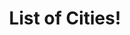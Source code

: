 ---
# Feel free to add content and custom Front Matter to this file.
# To modify the layout, see https://jekyllrb.com/docs/themes/#overriding-theme-defaults

layout: default
title: List of Cities! 
header: Cities

city:
- header: Paris!
  body: Paris, known as the "City of Light," is a dream destination for tourists, offering a blend of romance, history, and culture. Iconic landmarks like the Eiffel Tower, Notre-Dame Cathedral, and the Louvre Museum are must-see attractions that draw millions of visitors annually.
  link: citys/paris.html
  img: img/slideParis1.jpg

- header: Amsterdam!
  body: Amsterdam, the capital of the Netherlands, is renowned for its historic canals, artistic heritage, and vibrant culture. Founded in the 12th century as a fishing village, it grew into one of Europe’s major trading hubs during the Dutch Golden Age.
  link: citys/amsterdam.html
  img: img/slideAmsterdam1.jpg


- header: Rome!
  body: Rome, the capital of Italy, is a city steeped in history, culture, and art. Known as the Eternal City, it was the heart of the ancient Roman Empire and houses iconic landmarks like the Colosseum, Roman Forum, and Pantheon. Rome is also home to Vatican City, the spiritual center of the Catholic Church.
  link: citys/rome.html
  img: img/slideRome3.jpg


- header: Tokyo!
  body: Tokyo, Japan’s bustling capital, is a global hub of culture, technology, and innovation. Known for its blend of ultramodern skyscrapers and historic temples, the city offers iconic landmarks such as the Tokyo Skytree, Meiji Shrine, and the vibrant Shibuya Crossing.
  link: citys/tokyo.html
  img: img/slideTokyo1.jpg

- header: Dubai!
  body: Dubai, a city in the United Arab Emirates (UAE), is renowned for its ultramodern architecture, luxury lifestyle, and bustling economy. Positioned on the Persian Gulf, it has transformed from a modest fishing village to a global hub for tourism, trade, and innovation.
  link: citys/dubai.html
  img: img/slideDubai1.jpg


- header: New York City!
  body: New York City, often called NYC, is the largest city in the United States and a global hub for culture, finance, and innovation. Known for its iconic landmarks like the Statue of Liberty, Times Square, and Central Park, NYC is also home to Wall Street and the United Nations headquarters.
  link: citys/nyc.html
  img: img/slideNYC1.jpg

- header: Las Vegas!
  body: Las Vegas, often called "Sin City," is a world-renowned destination located in Nevada, USA. Famous for its vibrant nightlife, luxurious resorts, and 24/7 entertainment, it’s a hub for casinos, live performances, and fine dining. 
  link: citys/lasvegas.html
  img: img/slideLasVegas1.jpg


- header: Stockholm!
  body: Stockholm, the capital of Sweden, is a stunning city spread across 14 islands connected by 57 bridges. Known as the "Venice of the North," it combines historic charm with modern innovation. The city is famous for its picturesque old town, vibrant cultural scene, and a deep connection to nature.
  link: citys/stockholm.html
  img: img/slideStockholm1.jpg


- header: Venice!
  body: Venice, the enchanting city in northeastern Italy, is built on over 100 small islands connected by canals and bridges. Renowned for its unique architecture and romantic charm, Venice is a UNESCO World Heritage site. 
  link: citys/venice.html
  img: img/slideVenice1.jpg





  


---